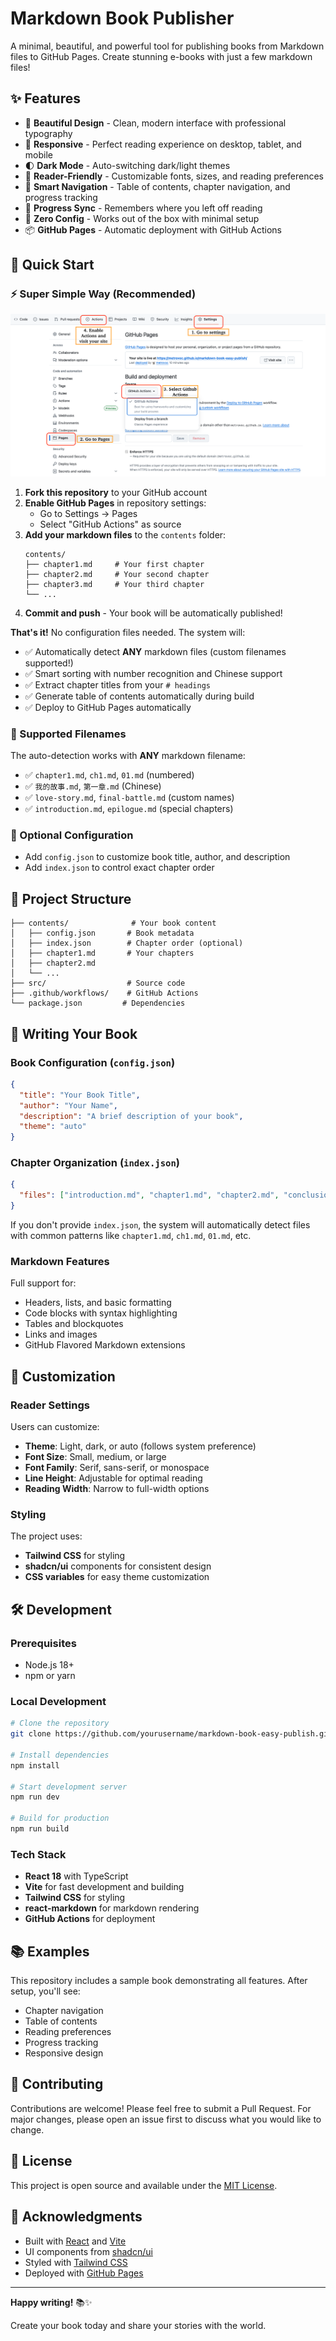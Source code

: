 # Markdown Book Publisher

A minimal, beautiful, and powerful tool for publishing books from Markdown files to GitHub Pages. Create stunning e-books with just a few markdown files!

## ✨ Features

- 🎨 **Beautiful Design** - Clean, modern interface with professional typography
- 📱 **Responsive** - Perfect reading experience on desktop, tablet, and mobile
- 🌓 **Dark Mode** - Auto-switching dark/light themes
- 📖 **Reader-Friendly** - Customizable fonts, sizes, and reading preferences
- 🧭 **Smart Navigation** - Table of contents, chapter navigation, and progress tracking
- 🔄 **Progress Sync** - Remembers where you left off reading
- 🚀 **Zero Config** - Works out of the box with minimal setup
- 📦 **GitHub Pages** - Automatic deployment with GitHub Actions

## 🚀 Quick Start

### ⚡ Super Simple Way (Recommended)

![How to Use](img/how_to_use.png)

1. **Fork this repository** to your GitHub account
2. **Enable GitHub Pages** in repository settings:
   - Go to Settings → Pages
   - Select "GitHub Actions" as source
3. **Add your markdown files** to the `contents` folder:
   ```
   contents/
   ├── chapter1.md     # Your first chapter
   ├── chapter2.md     # Your second chapter
   ├── chapter3.md     # Your third chapter
   └── ...
   ```
4. **Commit and push** - Your book will be automatically published!

**That's it!** No configuration files needed. The system will:

- ✅ Automatically detect **ANY** markdown files (custom filenames supported!)
- ✅ Smart sorting with number recognition and Chinese support
- ✅ Extract chapter titles from your `# headings`
- ✅ Generate table of contents automatically during build
- ✅ Deploy to GitHub Pages automatically

### 📁 Supported Filenames

The auto-detection works with **ANY** markdown filename:

- ✅ `chapter1.md`, `ch1.md`, `01.md` (numbered)
- ✅ `我的故事.md`, `第一章.md` (Chinese)
- ✅ `love-story.md`, `final-battle.md` (custom names)
- ✅ `introduction.md`, `epilogue.md` (special chapters)

### 📝 Optional Configuration

- Add `config.json` to customize book title, author, and description
- Add `index.json` to control exact chapter order

## 📁 Project Structure

```
├── contents/              # Your book content
│   ├── config.json       # Book metadata
│   ├── index.json        # Chapter order (optional)
│   ├── chapter1.md       # Your chapters
│   ├── chapter2.md
│   └── ...
├── src/                  # Source code
├── .github/workflows/    # GitHub Actions
└── package.json         # Dependencies
```

## 📖 Writing Your Book

### Book Configuration (`config.json`)

```json
{
  "title": "Your Book Title",
  "author": "Your Name",
  "description": "A brief description of your book",
  "theme": "auto"
}
```

### Chapter Organization (`index.json`)

```json
{
  "files": ["introduction.md", "chapter1.md", "chapter2.md", "conclusion.md"]
}
```

If you don't provide `index.json`, the system will automatically detect files with common patterns like `chapter1.md`, `ch1.md`, `01.md`, etc.

### Markdown Features

Full support for:

- Headers, lists, and basic formatting
- Code blocks with syntax highlighting
- Tables and blockquotes
- Links and images
- GitHub Flavored Markdown extensions

## 🎨 Customization

### Reader Settings

Users can customize:

- **Theme**: Light, dark, or auto (follows system preference)
- **Font Size**: Small, medium, or large
- **Font Family**: Serif, sans-serif, or monospace
- **Line Height**: Adjustable for optimal reading
- **Reading Width**: Narrow to full-width options

### Styling

The project uses:

- **Tailwind CSS** for styling
- **shadcn/ui** components for consistent design
- **CSS variables** for easy theme customization

## 🛠️ Development

### Prerequisites

- Node.js 18+
- npm or yarn

### Local Development

```bash
# Clone the repository
git clone https://github.com/yourusername/markdown-book-easy-publish.git

# Install dependencies
npm install

# Start development server
npm run dev

# Build for production
npm run build
```

### Tech Stack

- **React 18** with TypeScript
- **Vite** for fast development and building
- **Tailwind CSS** for styling
- **react-markdown** for markdown rendering
- **GitHub Actions** for deployment

## 📚 Examples

This repository includes a sample book demonstrating all features. After setup, you'll see:

- Chapter navigation
- Table of contents
- Reading preferences
- Progress tracking
- Responsive design

## 🤝 Contributing

Contributions are welcome! Please feel free to submit a Pull Request. For major changes, please open an issue first to discuss what you would like to change.

## 📄 License

This project is open source and available under the [MIT License](LICENSE).

## 🙏 Acknowledgments

- Built with [React](https://reactjs.org/) and [Vite](https://vitejs.dev/)
- UI components from [shadcn/ui](https://ui.shadcn.com/)
- Styled with [Tailwind CSS](https://tailwindcss.com/)
- Deployed with [GitHub Pages](https://pages.github.com/)

---

**Happy writing!** 📚✨

Create your book today and share your stories with the world.
